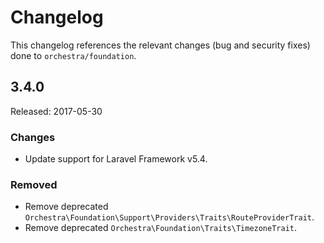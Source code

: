 # Changelog

This changelog references the relevant changes (bug and security fixes) done to `orchestra/foundation`.

## 3.4.0

Released: 2017-05-30

### Changes

* Update support for Laravel Framework v5.4.

### Removed

* Remove deprecated `Orchestra\Foundation\Support\Providers\Traits\RouteProviderTrait`.
* Remove deprecated `Orchestra\Foundation\Traits\TimezoneTrait`.
